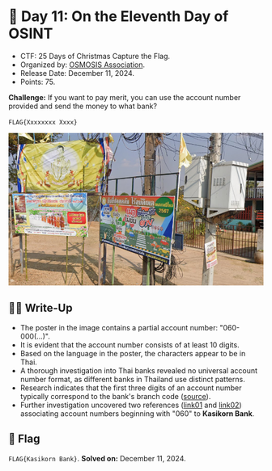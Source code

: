 # 📖 Day 11: On the Eleventh Day of OSINT

- CTF: 25 Days of Christmas Capture the Flag.
- Organized by: [OSMOSIS Association](https://osmosisinstitute.org/).
- Release Date: December 11, 2024.
- Points: 75.

**Challenge:** If you want to pay merit, you can use the account number provided and send the money to what bank?

`FLAG{Xxxxxxxx Xxxx}`

<p align="center"><img src="When.png" width="800"></p>

## ✍🏻 Write-Up

- The poster in the image contains a partial account number: "060-000(...)".
- It is evident that the account number consists of at least 10 digits.
- Based on the language in the poster, the characters appear to be in Thai.
- A thorough investigation into Thai banks revealed no universal account number format, as different banks in Thailand use distinct patterns.
- Research indicates that the first three digits of an account number typically correspond to the bank's branch code ([source](https://aseannow.com/topic/964524-thai-bank-accounts-number-of-digits/)).
- Further investigation uncovered two references ([link01](https://www.tigerbay.com/en/how-to-order-and-payment) and [link02](https://www.tripadvisor.com.au/ShowUserReviews-g1215781-d29017918-r978726323-Seedcar-Phuket_Town_Phuket.html)) associating account numbers beginning with "060" to **Kasikorn Bank**.

## 🏁 Flag

`FLAG{Kasikorn Bank}`. **Solved on:** December 11, 2024.